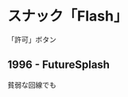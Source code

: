 # スナック「Flash」



「許可」ボタン

## 1996 - FutureSplash
貧弱な回線でも



<!--stackedit_data:
eyJoaXN0b3J5IjpbLTM1MzgyODM1MywtMTk3ODA1NDIyLDEyNz
cyNTkyODVdfQ==
-->